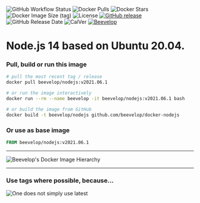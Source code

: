 ![GitHub Workflow Status](https://img.shields.io/github/workflow/status/beevelop/docker-nodejs/Docker%20Image?style=for-the-badge)
![Docker Pulls](https://img.shields.io/docker/pulls/beevelop/nodejs.svg?style=for-the-badge)
![Docker Stars](https://img.shields.io/docker/stars/beevelop/nodejs?style=for-the-badge)
![Docker Image Size (tag)](https://img.shields.io/docker/image-size/beevelop/nodejs/latest?style=for-the-badge)
![License](https://img.shields.io/github/license/beevelop/docker-nodejs?style=for-the-badge)
[![GitHub release](https://img.shields.io/github/release/beevelop/docker-nodejs.svg?style=for-the-badge)](https://github.com/beevelop/docker-nodejs/releases)
![GitHub Release Date](https://img.shields.io/github/release-date/beevelop/docker-nodejs?style=for-the-badge)
![CalVer](https://img.shields.io/badge/CalVer-YYYY.MM.MICRO-22bfda.svg?style=for-the-badge)
[![Beevelop](https://img.shields.io/badge/-%20Made%20with%20%F0%9F%8D%AF%20by%20%F0%9F%90%9Dvelop-blue.svg?style=for-the-badge)](https://beevelop.com)

# Node.js 14 based on Ubuntu 20.04.

### Pull, build or run this image
```bash
# pull the most recent tag / release
docker pull beevelop/nodejs:v2021.06.1

# or run the image interactively
docker run --rm --name beevelop -it beevelop/nodejs:v2021.06.1 bash

# or build the image from GitHub
docker build -t beevelop/nodejs github.com/beevelop/docker-nodejs
```

### Or use as base image
```Dockerfile
FROM beevelop/nodejs:v2021.06.1
```

---

![Beevelop's Docker Image Hierarchy](https://gist.githubusercontent.com/beevelop/b0cddab7209a683c77560d06ff00bc8e/raw/15429ee1d02e2c4dc019b760ca8c7ceff5911b82/hierarchy.png)

---

### Use tags where possible, because...

![One does not simply use latest](https://i.imgflip.com/1fgwxr.jpg)
